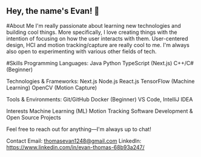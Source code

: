 ## Hey, the name's Evan! 👋


#About Me
I'm really passionate about learning new technologies and building cool things. More specifically, I love creating things with the intention of focusing on how the user interacts with them. User-centered design, HCI and motion tracking/capture are really cool to me. I'm always also open to experimenting with various other fields of tech.

#Skills
Programming Languages:
Java
Python
TypeScript (Next.js)
C++/C# (Beginner)


Technologies & Frameworks:
Next.js
Node.js
React.js
TensorFlow (Machine Learning)
OpenCV (Motion Capture)

Tools & Environments:
Git/GitHub
Docker (Beginner)
VS Code, IntelliJ IDEA

Interests
Machine Learning (ML)
Motion Tracking
Software Development & Open Source Projects



Feel free to reach out for anything—I'm always up to chat!

Contact
Email: thomasevan1248@gmail.com
LinkedIn: https://www.linkedin.com/in/evan-thomas-68b93a247/

<!--
**PolarTaffy/PolarTaffy** is a ✨ _special_ ✨ repository because its `README.md` (this file) appears on your GitHub profile.

Here are some ideas to get you started:

- 🔭 I’m currently working on ...
- 🌱 I’m currently learning ...
- 👯 I’m looking to collaborate on ...
- 🤔 I’m looking for help with ...
- 💬 Ask me about ...
- 📫 How to reach me: ...
- 😄 Pronouns: ...
- ⚡ Fun fact: ...
-->
